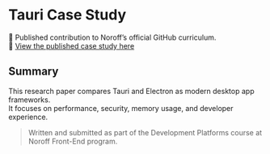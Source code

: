 
# Tauri Case Study

📄 Published contribution to Noroff’s official GitHub curriculum.  
🔗 [View the published case study here](https://github.com/NoroffFEU/development-platforms/blob/main/src/content/docs/frameworks/Tauri/tauri-case-study.md)

## Summary
This research paper compares Tauri and Electron as modern desktop app frameworks.  
It focuses on performance, security, memory usage, and developer experience.

> Written and submitted as part of the Development Platforms course at Noroff Front-End program.
